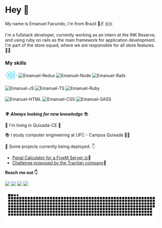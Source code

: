 # Hey 👋

My name is Emanuel Facundo, i'm from Brazil 👦✌ &#x1F1E7;&#x1F1F7;


I'm a fullstack developer, currently working as an intern at the INK Reserve, and using ruby on rails as the main framework for application development. I'm part of the store squad, where we are responsible for all store features. 👨‍💻

### My skills
<div style="display: inline_block">
  <img align="center" alt="Emanuel-React" height="30" width="40" src="https://raw.githubusercontent.com/devicons/devicon/master/icons/react/react-original.svg">
  <img align="center" alt="Emanuel-Redux" height="30" width="40" src="https://cdn.jsdelivr.net/gh/devicons/devicon/icons/redux/redux-original.svg" />
  <img align="center" alt="Emanuel-Node" height="30" width="40" src="https://cdn.jsdelivr.net/gh/devicons/devicon/icons/nodejs/nodejs-plain.svg" />
  <img align="center" alt="Emanuel-Rails" height="30" width="40" src="https://cdn.jsdelivr.net/gh/devicons/devicon/icons/rails/rails-plain.svg" />
</div><br>
<div style="display: inline_block">
  <img align="center" alt="Emanuel-JS" height="30" width="40" src="https://cdn.jsdelivr.net/gh/devicons/devicon/icons/javascript/javascript-plain.svg" />
  <img align="center" alt="Emanuel-TS" height="30" width="40" src="https://cdn.jsdelivr.net/gh/devicons/devicon/icons/typescript/typescript-plain.svg" />
  <img align="center" alt="Emanuel-Ruby" height="30" width="40" src="https://cdn.jsdelivr.net/gh/devicons/devicon/icons/ruby/ruby-original.svg" />
</div><br>
<div style="display: inline_block">
  <img align="center" alt="Emanuel-HTML" height="30" width="40" src="https://cdn.jsdelivr.net/gh/devicons/devicon/icons/html5/html5-plain.svg" />
  <img align="center" alt="Emanuel-CSS" height="30" width="40" src="https://cdn.jsdelivr.net/gh/devicons/devicon/icons/css3/css3-plain.svg" />
  <img align="center" alt="Emanuel-SASS" height="30" width="40" src="https://cdn.jsdelivr.net/gh/devicons/devicon/icons/sass/sass-original.svg" />
</div><br>

🌍 ***Always looking for new knowledge*** 📚

📍 I'm living in Quixadá-CE 	🐔

📚 I study computer engineering at UFC - Campus Quixadá 👨‍💻

🚀 Some projects currently being deployed. 👇
* [Penal Calculator for a FiveM Server ⚖](https://calculadora-penal-cddrp.vercel.app/)🚀
* [Challenge proposed by the Tractian company](https://desafio-tractian-by-emanuelf.vercel.app/)🚀

**Reach me out 👇**

<div>
  <a href="https://www.instagram.com/_manel.f" target="_blank"><img src="https://img.shields.io/badge/-Instagram-%23E4405F?style=for-the-badge&logo=instagram&logoColor=white" target="_blank"></a>
  <a href="https://www.linkedin.com/in/emanuelfacundo" target="_blank"><img src="https://img.shields.io/badge/-LinkedIn-%230077B5?style=for-the-badge&logo=linkedin&logoColor=white" target="_blank"></a>
  <a href = "mailto:emanuel.facundo14@gmail.com"><img src="https://img.shields.io/badge/-Gmail-%23333?style=for-the-badge&logo=gmail&logoColor=white" target="_blank"></a>
  <a href="#" target="_blank"><img src="https://img.shields.io/badge/CREEDgg%233937-7289DA?style=for-the-badge&logo=discord&logoColor=white" target="_blank"></a>
  
  ![Snake animation](https://github.com/emanuelfacundo/emanuelfacundo/blob/output/github-contribution-grid-snake.svg)
</div>


<!--
**EmanuelFacundo/EmanuelFacundo** is a ✨ _special_ ✨ repository because its `README.md` (this file) appears on your GitHub profile.

Here are some ideas to get you started:

- 🔭 I’m currently working on ...
- 🌱 I’m currently learning ...
- 👯 I’m looking to collaborate on ...
- 🤔 I’m looking for help with ...
- 💬 Ask me about ...
- 📫 How to reach me: ...
- 😄 Pronouns: ...
- ⚡ Fun fact: ...
-->
